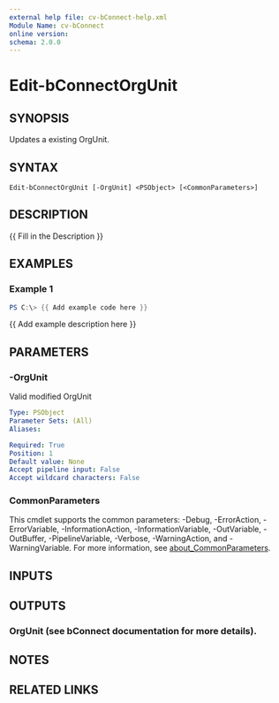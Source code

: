 ```yaml
---
external help file: cv-bConnect-help.xml
Module Name: cv-bConnect
online version:
schema: 2.0.0
---
```


# Edit-bConnectOrgUnit

## SYNOPSIS
Updates a existing OrgUnit.

## SYNTAX

```
Edit-bConnectOrgUnit [-OrgUnit] <PSObject> [<CommonParameters>]
```

## DESCRIPTION
{{ Fill in the Description }}

## EXAMPLES

### Example 1
```powershell
PS C:\> {{ Add example code here }}
```

{{ Add example description here }}

## PARAMETERS

### -OrgUnit
Valid modified OrgUnit

```yaml
Type: PSObject
Parameter Sets: (All)
Aliases:

Required: True
Position: 1
Default value: None
Accept pipeline input: False
Accept wildcard characters: False
```

### CommonParameters
This cmdlet supports the common parameters: -Debug, -ErrorAction, -ErrorVariable, -InformationAction, -InformationVariable, -OutVariable, -OutBuffer, -PipelineVariable, -Verbose, -WarningAction, and -WarningVariable. For more information, see [about_CommonParameters](http://go.microsoft.com/fwlink/?LinkID=113216).

## INPUTS

## OUTPUTS

### OrgUnit (see bConnect documentation for more details).
## NOTES

## RELATED LINKS
